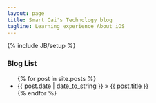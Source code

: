 ```yaml
---
layout: page
title: Smart Cai's Technology blog
tagline: Learning experience About iOS
---
```

{% include JB/setup %}
    
### Blog List

<ul class="posts">
  {% for post in site.posts %}
    <li><span>{{ post.date | date_to_string }}</span> &raquo; <a href="{{ BASE_PATH }}{{ post.url }}">{{ post.title }}</a></li>
  {% endfor %}
</ul>


